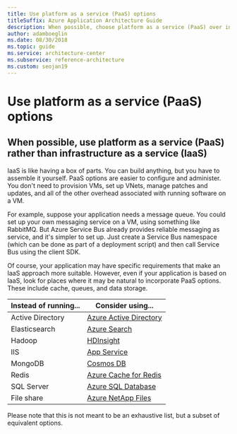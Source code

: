 ```yaml
---
title: Use platform as a service (PaaS) options
titleSuffix: Azure Application Architecture Guide
description: When possible, choose platform as a service (PaaS) over infrastructure as a service (IaaS).
author: adamboeglin
ms.date: 08/30/2018
ms.topic: guide
ms.service: architecture-center
ms.subservice: reference-architecture
ms.custom: seojan19
---
```


# Use platform as a service (PaaS) options

## When possible, use platform as a service (PaaS) rather than infrastructure as a service (IaaS)

IaaS is like having a box of parts. You can build anything, but you have to assemble it yourself. PaaS options are easier to configure and administer. You don't need to provision VMs, set up VNets, manage patches and updates, and all of the other overhead associated with running software on a VM.

For example, suppose your application needs a message queue. You could set up your own messaging service on a VM, using something like RabbitMQ. But Azure Service Bus already provides reliable messaging as service, and it's simpler to set up. Just create a Service Bus namespace (which can be done as part of a deployment script) and then call Service Bus using the client SDK.

Of course, your application may have specific requirements that make an IaaS approach more suitable. However, even if your application is based on IaaS, look for places where it may be natural to incorporate PaaS options. These include cache, queues, and data storage.

| Instead of running... | Consider using... |
|-----------------------|-------------|
| Active Directory | [Azure Active Directory](https://docs.microsoft.com/azure/active-directory/fundamentals/active-directory-whatis) |
| Elasticsearch | [Azure Search](https://docs.microsoft.com/azure/search/search-what-is-azure-search) |
| Hadoop | [HDInsight](https://docs.microsoft.com/azure/hdinsight/hdinsight-overview) |
| IIS | [App Service](https://docs.microsoft.com/azure/app-service/overview) |
| MongoDB | [Cosmos DB](https://docs.microsoft.com/azure/cosmos-db/introduction) |
| Redis | [Azure Cache for Redis](https://docs.microsoft.com/azure/azure-cache-for-redis/cache-overview) |
| SQL Server | [Azure SQL Database](https://docs.microsoft.com/azure/sql-database/sql-database-technical-overview) |
| File share | [Azure NetApp Files](https://docs.microsoft.com/azure/azure-netapp-files/azure-netapp-files-introduction) |

Please note that this is not meant to be an exhaustive list, but a subset of equivalent options.  
